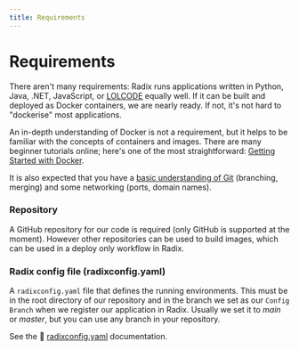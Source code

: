 ```yaml
---
title: Requirements
---
```


# Requirements

There aren't many requirements: Radix runs applications written in Python, Java, .NET, JavaScript, or [LOLCODE](https://en.wikipedia.org/wiki/LOLCODE) equally well. If it can be built and deployed as Docker containers, we are nearly ready. If not, it's not hard to "dockerise" most applications.

An in-depth understanding of Docker is not a requirement, but it helps to be familiar with the concepts of containers and images. There are many beginner tutorials online; here's one of the most straightforward: [Getting Started with Docker](https://scotch.io/tutorials/getting-started-with-docker).

It is also expected that you have a [basic understanding of Git](http://rogerdudler.github.io/git-guide/) (branching, merging) and some networking (ports, domain names).

### Repository

A GitHub repository for our code is required (only GitHub is supported at the moment). However other repositories can be used to build images, which can be used in a deploy only workflow in Radix.   

### Radix config file (radixconfig.yaml)

A `radixconfig.yaml` file that defines the running environments. This must be in the root directory of our repository and in the branch we set as our `Config Branch` when we register our application in Radix. Usually we set it to *main* or *master*, but you can use any branch in your repository.

See the 📖 [radixconfig.yaml](../../references/reference-radix-config/)  documentation.